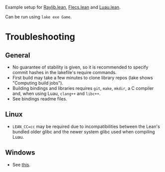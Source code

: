 Example setup for [Raylib.lean](https://github.com/KislyjKisel/Raylib.lean), [Flecs.lean](https://github.com/KislyjKisel/Flecs.lean) and [Luau.lean](https://github.com/KislyjKisel/Luau.lean).

Can be run using `lake exe Game`.

# Troubleshooting

## General

* No guarantee of stability is given,
  so it is recommended to specify commit hashes in the lakefile's require commands.
* First build may take a few minutes to clone library repos (lake shows "Computing build jobs").
* Building bindings and libraries requires `git`, `make`, `mkdir`, a C compiler and,
  when using Luau, `clang++` and `libc++`.
* See bindings readme files.

## Linux

* `LEAN_CC=cc` may be required due to incompatibilities between the Lean's bundled older glibc
  and the newer system glibc used when compiling Luau.

## Windows

* See [this](https://github.com/KislyjKisel/Raylib.lean/issues/3#issuecomment-1869814806).
